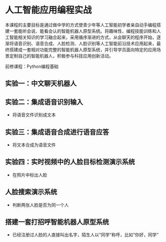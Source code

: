 # 人工智能应用编程实战

本课程的主要目标是通过做中学的方式使青少年等人工智能初学者亲自动手编程搭建一套能听会说、能看会认的智能机器人原型系统。将趣味性、编程技能训练和人工智能相关知识的学习融合起来，采用循序渐进的方式，从会聊天的程序开始，逐渐将语音识别、语音合成、人脸检测、人脸识别等人工智能前沿技术应用起来，最终搭建成一套相对功能完整的智能机器人原型系统，并引导学员面向特定的应用场景定制自己的智能机器人，积极参与科技应用创新活动。


前修课程：Python编程基础

## 实验一：中文聊天机器人

## 实验二：集成语音识别输入

* 将语音文件识别成文本

## 实验三：集成语音合成进行语音应答

* 将文本合成为语音文件

## 实验四：实时视频中的人脸目标检测演示系统

* 在照片中标出人脸

## 人脸搜索演示系统

* 判断两张人脸是否为同一个人

## 搭建一套打招呼智能机器人原型系统

* 已经注册过人脸的人直接叫出名字，陌生人以“同学“称呼，比如”你好，同学“

